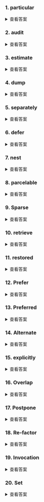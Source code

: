 ### 1. particular

<details>
<summary>查看答案</summary>
<pre>
特定的
</pre>
</details>

### 2. audit

<details>
<summary>查看答案</summary>
<pre>
审查
</pre>
</details>

### 3. estimate

<details>
<summary>查看答案</summary>
<pre>
估计
</pre>
</details>

### 4. dump

<details>
<summary>查看答案</summary>
<pre>
打印，倾倒
</pre>
</details>

### 5. separately

<details>
<summary>查看答案</summary>
<pre>
单独地
</pre>
</details>

### 6. defer

<details>
<summary>查看答案</summary>
<pre>
延迟
</pre>
</details>

### 7. nest

<details>
<summary>查看答案</summary>
<pre>
嵌套
</pre>
</details>

### 8. parcelable

<details>
<summary>查看答案</summary>
<pre>
可打包的（Parcel-包裹）
</pre>
</details>

### 9. Sparse

<details>
<summary>查看答案</summary>
<pre>
稀疏，稀少
</pre>
</details>

### 10. retrieve

<details>
<summary>查看答案</summary>
<pre>
重新取回，恢复
</pre>
</details> 

### 11. restored

<details>
<summary>查看答案</summary>
<pre>
恢复的
</pre>
</details>

### 12. Prefer

<details>
<summary>查看答案</summary>
<pre>
更喜欢，宁愿
</pre>
</details>

### 13. Preferred

<details>
<summary>查看答案</summary>
<pre>
优先的
</pre>
</details>

### 14. Alternate

<details>
<summary>查看答案</summary>
<pre>
供选择的，备用的（Alter：改变，修改）
</pre>
</details>

### 15. explicitly

<details>
<summary>查看答案</summary>
<pre>
明确地
</pre>
</details>

### 16. Overlap

<details>
<summary>查看答案</summary>
<pre>
重叠，搭接
</pre>
</details>

### 17. Postpone

<details>
<summary>查看答案</summary>
<pre>
推迟
</pre>
</details>

### 18. Re-factor

<details>
<summary>查看答案</summary>
<pre>
重构
</pre>
</details>

### 19. Invocation

<details>
<summary>查看答案</summary>
<pre>
调用
</pre>
</details>

### 20. Set

<details>
<summary>查看答案</summary>
<pre>
集
</pre>
</details>